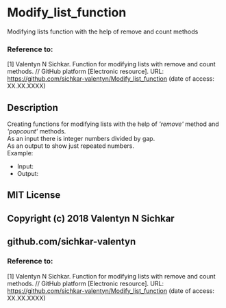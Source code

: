 # Modify_list_function
Modifying lists function with the help of remove and count methods

### Reference to:
[1] Valentyn N Sichkar. Function for modifying lists with remove and count methods. // GitHub platform [Electronic resource]. URL: https://github.com/sichkar-valentyn/Modify_list_function (date of access: XX.XX.XXXX)

## Description
Creating functions for modifying lists with the help of _'remove'_ method and _'popcount'_ methods.
<br/>As an input there is integer numbers divided by gap.
<br/>As an output to show just repeated numbers.
<br/>Example:
* Input: 
* Output:

## MIT License
## Copyright (c) 2018 Valentyn N Sichkar
## github.com/sichkar-valentyn
### Reference to:
[1] Valentyn N Sichkar. Function for modifying lists with remove and count methods. // GitHub platform [Electronic resource]. URL: https://github.com/sichkar-valentyn/Modify_list_function (date of access: XX.XX.XXXX)

